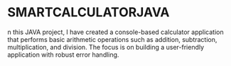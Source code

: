 # SMARTCALCULATORJAVA
n this JAVA project, I have created a console-based calculator application that performs basic arithmetic operations such as addition, subtraction, multiplication, and division. The focus is on building a user-friendly application with robust error handling.
